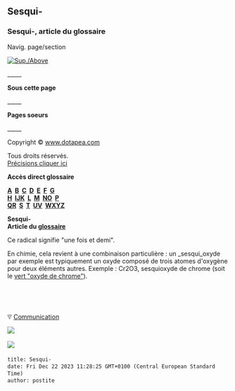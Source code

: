 ## Sesqui-
### Sesqui-, article du glossaire
 Navig. page/section

[![Sup./Above](_derived/up_cmp_themenoir010_up.gif)](s.html)

\_\_\_\_\_

**Sous cette page**

\_\_\_\_\_

**Pages soeurs**

\_\_\_\_\_

Copyright © www.dotapea.com

Tous droits réservés.  
[Précisions cliquer ici](droitscopie.html)

**Accès direct glossaire**

**[A](a.html)  [B](b.html)  [C](c.html)  [D](d.html)  [E](e.html)  [F](f.html)  [G](g.html)  
[H](h.html)  [IJK](ijk.html)  [L](l.html)  [M](m.html)  [NO](no.html)  [P](p.html)  
[QR](qr.html)  [S](s.html)  [T](t.html)  [UV](uv.html)  [WXYZ](wxyz.html)**

**Sesqui-  
Article du [glossaire](glossaire.html)**

Ce radical signifie "une fois et demi".

En chimie, cela revient à une combinaison particulière : un _sesqui_oxyde par exemple est typiquement un oxyde composé de trois atomes d'oxygène pour deux éléments autres. Exemple : Cr2O3, sesquioxyde de chrome (soit le [vert "oxyde de chrome"](vertscomplexes.html#loxydedechrome)).



 

 ![](images/transparent122x1.gif)

![](images/flechebas.gif) [Communication](http://www.artrealite.com/annonceurs.htm) 

[![](https://cbonvin.fr/sites/regie.artrealite.com/visuels/campagne1.png)](index-2.html#20131014)

![](https://cbonvin.fr/sites/regie.artrealite.com/visuels/campagne2.png)
```
title: Sesqui-
date: Fri Dec 22 2023 11:28:25 GMT+0100 (Central European Standard Time)
author: postite
```
